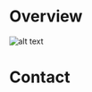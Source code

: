 Overview
========
![alt text][logo]


Contact
=======



  [email]: mailto:kyle.paul.leblanc@gmail.com
  [logo]: (https://github.com/leblanck/macOS-Scripts/Resources/Apple-Logo-rainbow-small.png)
